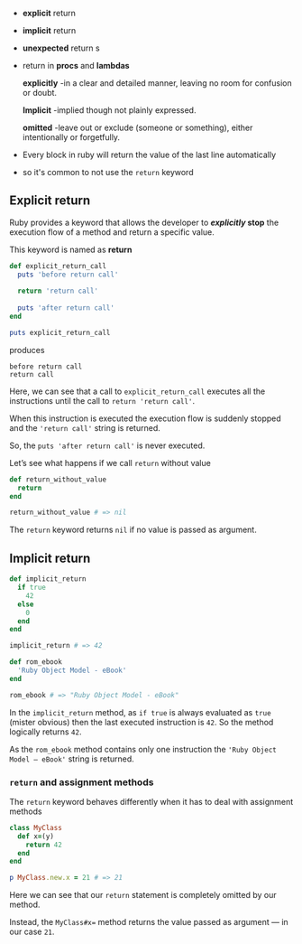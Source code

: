 - **explicit** return

- **implicit** return

- **unexpected** return s

- return in **procs** and **lambdas**

  **explicitly**  -in a clear and detailed manner, leaving no room for confusion or doubt.

  **Implicit** -implied though not plainly expressed.

  **omitted** -leave out or exclude (someone or something), either intentionally or forgetfully.

- Every block in ruby will return the value of the last line automatically
- so it's common to not use the `return` keyword

## Explicit return

Ruby provides a keyword that allows the developer to ***explicitly* stop** the execution flow of a method and return a specific value.



This keyword is named as **return**

```ruby
def explicit_return_call
  puts 'before return call'
  
  return 'return call'
  
  puts 'after return call'
end

puts explicit_return_call
```

produces

```
before return call
return call
```

Here, we can see that a call to `explicit_return_call` executes all the instructions until the call to `return 'return call'`.

When this instruction is executed the execution flow is suddenly stopped and the `'return call'` string is returned.

So, the `puts 'after return call'` is never executed.

Let’s see what happens if we call `return` without value

```ruby
def return_without_value
  return
end

return_without_value # => nil
```

The `return` keyword returns `nil` if no value is passed as argument.

## Implicit return

```ruby
def implicit_return
  if true
    42
  else
    0
  end
end

implicit_return # => 42

def rom_ebook
  'Ruby Object Model - eBook'
end

rom_ebook # => "Ruby Object Model - eBook"
```

In the `implicit_return` method, as `if true` is always evaluated as `true` (mister obvious) then the last executed instruction is `42`. So the method logically returns `42`.

As the `rom_ebook` method contains only one instruction the `'Ruby Object Model — eBook'` string is returned.

### `return` **and assignment methods**

The `return` keyword behaves differently when it has to deal with assignment methods

```ruby
class MyClass
  def x=(y)
    return 42
  end
end

p MyClass.new.x = 21 # => 21
```

Here we can see that our `return` statement is completely omitted by our method.

Instead, the `MyClass#x=` method returns the value passed as argument — in our case `21`.